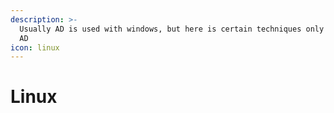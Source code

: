 ```yaml
---
description: >-
  Usually AD is used with windows, but here is certain techniques only for Linux
  AD
icon: linux
---
```


# Linux

